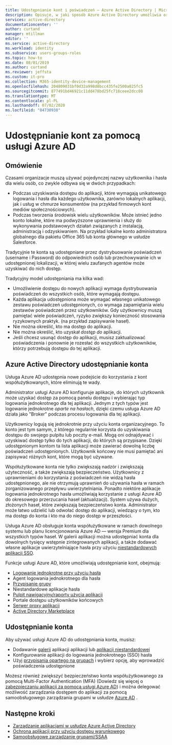 ```yaml
---
title: Udostępnianie kont i poświadczeń — Azure Active Directory | Microsoft Docs
description: Opisuje, w jaki sposób Azure Active Directory umożliwia organizacjom bezpieczne udostępnianie kont dla aplikacji lokalnych i usług w chmurze konsumenta.
services: active-directory
documentationcenter: ''
author: curtand
manager: mtillman
editor: ''
ms.service: active-directory
ms.workload: identity
ms.subservice: users-groups-roles
ms.topic: how-to
ms.date: 08/01/2019
ms.author: curtand
ms.reviewer: jeffsta
ms.custom: it-pro
ms.collection: M365-identity-device-management
ms.openlocfilehash: 204809031bf0d32a998d8bcc435fe2500a025fc5
ms.sourcegitcommit: 877491bd46921c11dd478bd25fc718ceee2dcc08
ms.translationtype: MT
ms.contentlocale: pl-PL
ms.lasthandoff: 07/02/2020
ms.locfileid: "84730938"
---
```

# <a name="sharing-accounts-with-azure-ad"></a>Udostępnianie kont za pomocą usługi Azure AD

## <a name="overview"></a>Omówienie

Czasami organizacje muszą używać pojedynczej nazwy użytkownika i hasła dla wielu osób, co zwykle odbywa się w dwóch przypadkach:

* Podczas uzyskiwania dostępu do aplikacji, które wymagają unikatowego logowania i hasła dla każdego użytkownika, zarówno lokalnych aplikacji, jak i usług w chmurze konsumentów (na przykład firmowych kont mediów społecznościowych).
* Podczas tworzenia środowisk wielu użytkowników. Może istnieć jedno konto lokalne, które ma podwyższone uprawnienia i służy do wykonywania podstawowych działań związanych z instalacją, administracją i odzyskiwaniem. Na przykład lokalne konto administratora globalnego dla pakietu Office 365 lub konta głównego w usłudze Salesforce.

Tradycyjnie te konta są udostępniane przez dystrybuowanie poświadczeń (username i Password) do odpowiednich osób lub przechowywanie ich w udostępnionej lokalizacji, w której wielu zaufanych agentów może uzyskiwać do nich dostęp.

Tradycyjny model udostępniania ma kilka wad:

* Umożliwienie dostępu do nowych aplikacji wymaga dystrybuowania poświadczeń do wszystkich osób, które wymagają dostępu.
* Każda aplikacja udostępniona może wymagać własnego unikatowego zestawu poświadczeń udostępnionych, co wymaga zapamiętania wielu zestawów poświadczeń przez użytkowników. Gdy użytkownicy muszą pamiętać wiele poświadczeń, ryzyko zwiększy konieczność stosowania ryzykownych praktyk. (na przykład zapisywanie haseł).
* Nie można określić, kto ma dostęp do aplikacji.
* Nie można określić, kto uzyskał *dostęp do* aplikacji.
* Jeśli chcesz usunąć dostęp do aplikacji, musisz zaktualizować poświadczenia i ponownie je rozesłać do wszystkich użytkowników, którzy potrzebują dostępu do tej aplikacji.

## <a name="azure-active-directory-account-sharing"></a>Azure Active Directory udostępnianie konta

Usługa Azure AD udostępnia nowe podejście do korzystania z kont współużytkowanych, które eliminują te wady.

Administrator usługi Azure AD konfiguruje aplikacje, do których użytkownik może uzyskać dostęp za pomocą panelu dostępu i wybierając typ logowania jednokrotnego dla tej aplikacji. Jednym z tych typów jest logowanie jednokrotne *oparte na hasłach*, dzięki czemu usługa Azure AD działa jako "Broker" podczas procesu logowania dla tej aplikacji.

Użytkownicy logują się jednokrotnie przy użyciu konta organizacyjnego. To konto jest tym samym, z którego regularnie korzysta do uzyskiwania dostępu do swojego pulpitu lub poczty e-mail. Mogą oni odnajdywać i uzyskiwać dostęp tylko do tych aplikacji, do których są przypisane. Dzięki udostępnionym kontom ta lista aplikacji może zawierać dowolną liczbę poświadczeń udostępnionych. Użytkownik końcowy nie musi pamiętać ani zapisywać różnych kont, które mogą być używane.

Współużytkowane konta nie tylko zwiększają nadzór i zwiększają użyteczność, a także zwiększają bezpieczeństwo. Użytkownicy z uprawnieniami do korzystania z poświadczeń nie widzą hasła udostępnionego, ale nie otrzymują uprawnień do używania hasła w ramach zorganizowanego przepływu uwierzytelniania. Ponadto niektóre aplikacje logowania jednokrotnego hasła umożliwiają korzystanie z usługi Azure AD do okresowego przerzucania haseł (aktualizacji). System używa dużych, złożonych haseł, które zwiększają bezpieczeństwo konta. Administrator może łatwo udzielić lub odwołać dostęp do aplikacji, wiedzący o tym, kto ma dostęp do konta i kto ma do niego dostęp w przeszłości.

Usługa Azure AD obsługuje konta współużytkowane w ramach dowolnego systemu lub planu licencjonowania Azure AD — wersja Premium dla wszystkich typów haseł. W galerii aplikacji można udostępniać konta dla dowolnych tysięcy wstępnie zintegrowanych aplikacji, a także dodawać własne aplikacje uwierzytelniające hasła przy użyciu [niestandardowych aplikacji SSO](../manage-apps/configure-single-sign-on-non-gallery-applications.md).

Funkcje usługi Azure AD, które umożliwiają udostępnianie kont, obejmują:

* [Logowanie jednokrotne przy użyciu hasła](../manage-apps/what-is-single-sign-on.md#password-based-sso)
* Agent logowania jednokrotnego dla hasła
* [Przypisanie grupy](groups-self-service-management.md)
* Niestandardowe aplikacje hasła
* [Pulpit nawigacyjny/raporty użycia aplikacji](../active-directory-passwords-get-insights.md)
* Portale dostępu użytkowników końcowych
* [Serwer proxy aplikacji](../manage-apps/application-proxy.md)
* [Active Directory Marketplace](https://azuremarketplace.microsoft.com/marketplace/apps/Microsoft.AzureActiveDirectory)

## <a name="sharing-an-account"></a>Udostępnianie konta

Aby używać usługi Azure AD do udostępniania konta, musisz:

* Dodawanie [galerii](https://azuremarketplace.microsoft.com/marketplace/apps/Microsoft.AzureActiveDirectory) aplikacji aplikacji lub [aplikacji niestandardowej](https://cloudblogs.microsoft.com/enterprisemobility/2015/06/17/bring-your-own-app-with-azure-ad-self-service-saml-configuration-now-in-preview/)
* Konfigurowanie aplikacji do logowania jednokrotnego (SSO) hasła
* Użyj [przypisania opartego na grupach](groups-saasapps.md) i wybierz opcję, aby wprowadzić poświadczenia udostępnione

Możesz również zwiększyć bezpieczeństwo konta współużytkowanego za pomocą Multi-Factor Authentication (MFA) (Dowiedz się więcej o [zabezpieczaniu aplikacji za pomocą usługi Azure AD](../authentication/concept-mfa-whichversion.md)) i można delegować możliwość zarządzania dostępem do aplikacji za pomocą samoobsługowego zarządzania grupami w usłudze [Azure AD](groups-self-service-management.md) .

## <a name="next-steps"></a>Następne kroki

* [Zarządzanie aplikacjami w usłudze Azure Active Directory](../manage-apps/what-is-application-management.md)
* [Ochrona aplikacji przy użyciu dostępu warunkowego](../active-directory-conditional-access-azure-portal.md)
* [Samoobsługowe zarządzanie grupami/SSAA](groups-self-service-management.md)
